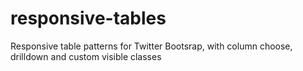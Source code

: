 responsive-tables
=================

Responsive table patterns for Twitter Bootsrap, with column choose, drilldown and custom visible classes
